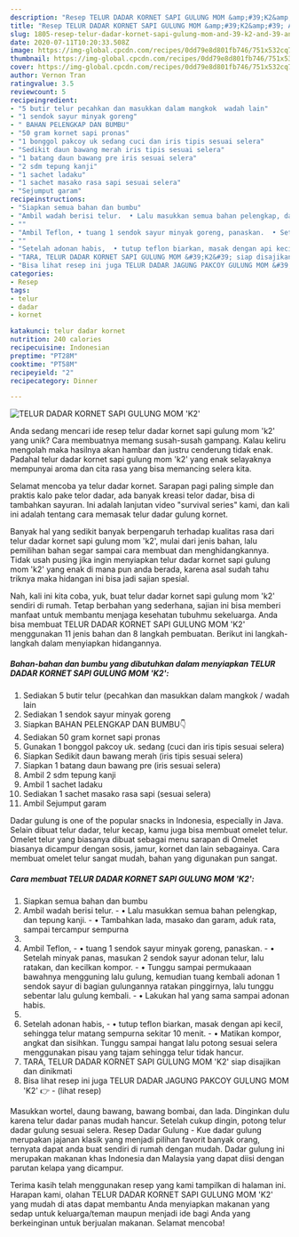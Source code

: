 ```yaml
---
description: "Resep TELUR DADAR KORNET SAPI GULUNG MOM &amp;#39;K2&amp;#39; Anti Gagal"
title: "Resep TELUR DADAR KORNET SAPI GULUNG MOM &amp;#39;K2&amp;#39; Anti Gagal"
slug: 1805-resep-telur-dadar-kornet-sapi-gulung-mom-and-39-k2-and-39-anti-gagal
date: 2020-07-11T10:20:33.508Z
image: https://img-global.cpcdn.com/recipes/0dd79e8d801fb746/751x532cq70/telur-dadar-kornet-sapi-gulung-mom-k2-foto-resep-utama.jpg
thumbnail: https://img-global.cpcdn.com/recipes/0dd79e8d801fb746/751x532cq70/telur-dadar-kornet-sapi-gulung-mom-k2-foto-resep-utama.jpg
cover: https://img-global.cpcdn.com/recipes/0dd79e8d801fb746/751x532cq70/telur-dadar-kornet-sapi-gulung-mom-k2-foto-resep-utama.jpg
author: Vernon Tran
ratingvalue: 3.5
reviewcount: 5
recipeingredient:
- "5 butir telur pecahkan dan masukkan dalam mangkok  wadah lain"
- "1 sendok sayur minyak goreng"
- " BAHAN PELENGKAP DAN BUMBU"
- "50 gram kornet sapi pronas"
- "1 bonggol pakcoy uk sedang cuci dan iris tipis sesuai selera"
- "Sedikit daun bawang merah iris tipis sesuai selera"
- "1 batang daun bawang pre iris sesuai selera"
- "2 sdm tepung kanji"
- "1 sachet ladaku"
- "1 sachet masako rasa sapi sesuai selera"
- "Sejumput garam"
recipeinstructions:
- "Siapkan semua bahan dan bumbu"
- "Ambil wadah berisi telur.  • Lalu masukkan semua bahan pelengkap, dan tepung kanji. • Tambahkan lada, masako dan garam, aduk rata, sampai tercampur sempurna"
- ""
- "Ambil Teflon, • tuang 1 sendok sayur minyak goreng, panaskan.  • Setelah minyak panas, masukan 2 sendok sayur adonan telur, lalu ratakan, dan kecilkan kompor. • Tunggu sampai permukaaan bawahnya mengguning lalu gulung, kemudian tuang kembali adonan 1 sendok sayur di bagian gulungannya ratakan pinggirnya, lalu tunggu sebentar lalu gulung kembali. • Lakukan hal yang sama sampai adonan habis."
- ""
- "Setelah adonan habis,  • tutup teflon biarkan, masak dengan api kecil, sehingga telur matang sempurna sekitar 10 menit.  • Matikan kompor, angkat dan sisihkan. Tunggu sampai hangat lalu potong sesuai selera menggunakan pisau yang tajam sehingga telur tidak hancur."
- "TARA, TELUR DADAR KORNET SAPI GULUNG MOM &#39;K2&#39; siap disajikan dan dinikmati"
- "Bisa lihat resep ini juga TELUR DADAR JAGUNG PAKCOY GULUNG MOM &#39;K2&#39; 👉             (lihat resep)"
categories:
- Resep
tags:
- telur
- dadar
- kornet

katakunci: telur dadar kornet 
nutrition: 240 calories
recipecuisine: Indonesian
preptime: "PT28M"
cooktime: "PT58M"
recipeyield: "2"
recipecategory: Dinner

---
```



![TELUR DADAR KORNET SAPI GULUNG MOM &#39;K2&#39;](https://img-global.cpcdn.com/recipes/0dd79e8d801fb746/751x532cq70/telur-dadar-kornet-sapi-gulung-mom-k2-foto-resep-utama.jpg)

Anda sedang mencari ide resep telur dadar kornet sapi gulung mom &#39;k2&#39; yang unik? Cara membuatnya memang susah-susah gampang. Kalau keliru mengolah maka hasilnya akan hambar dan justru cenderung tidak enak. Padahal telur dadar kornet sapi gulung mom &#39;k2&#39; yang enak selayaknya mempunyai aroma dan cita rasa yang bisa memancing selera kita.

Selamat mencoba ya telur dadar kornet. Sarapan pagi paling simple dan praktis kalo pake telor dadar, ada banyak kreasi telor dadar, bisa di tambahkan sayuran. Ini adalah lanjutan video &#34;survival series&#34; kami, dan kali ini adalah tentang cara memasak telur dadar gulung kornet.

Banyak hal yang sedikit banyak berpengaruh terhadap kualitas rasa dari telur dadar kornet sapi gulung mom &#39;k2&#39;, mulai dari jenis bahan, lalu pemilihan bahan segar sampai cara membuat dan menghidangkannya. Tidak usah pusing jika ingin menyiapkan telur dadar kornet sapi gulung mom &#39;k2&#39; yang enak di mana pun anda berada, karena asal sudah tahu triknya maka hidangan ini bisa jadi sajian spesial.


Nah, kali ini kita coba, yuk, buat telur dadar kornet sapi gulung mom &#39;k2&#39; sendiri di rumah. Tetap berbahan yang sederhana, sajian ini bisa memberi manfaat untuk membantu menjaga kesehatan tubuhmu sekeluarga. Anda bisa membuat TELUR DADAR KORNET SAPI GULUNG MOM &#39;K2&#39; menggunakan 11 jenis bahan dan 8 langkah pembuatan. Berikut ini langkah-langkah dalam menyiapkan hidangannya.

<!--inarticleads1-->

##### Bahan-bahan dan bumbu yang dibutuhkan dalam menyiapkan TELUR DADAR KORNET SAPI GULUNG MOM &#39;K2&#39;:

1. Sediakan 5 butir telur (pecahkan dan masukkan dalam mangkok / wadah lain
1. Sediakan 1 sendok sayur minyak goreng
1. Siapkan  BAHAN PELENGKAP DAN BUMBU👇
1. Sediakan 50 gram kornet sapi pronas
1. Gunakan 1 bonggol pakcoy uk. sedang (cuci dan iris tipis sesuai selera)
1. Siapkan Sedikit daun bawang merah (iris tipis sesuai selera)
1. Siapkan 1 batang daun bawang pre (iris sesuai selera)
1. Ambil 2 sdm tepung kanji
1. Ambil 1 sachet ladaku
1. Sediakan 1 sachet masako rasa sapi (sesuai selera)
1. Ambil Sejumput garam


Dadar gulung is one of the popular snacks in Indonesia, especially in Java. Selain dibuat telur dadar, telur kecap, kamu juga bisa membuat omelet telur. Omelet telur yang biasanya dibuat sebagai menu sarapan di Omelet biasanya dicampur dengan sosis, jamur, kornet dan lain sebagainya. Cara membuat omelet telur sangat mudah, bahan yang digunakan pun sangat. 

<!--inarticleads2-->

##### Cara membuat TELUR DADAR KORNET SAPI GULUNG MOM &#39;K2&#39;:

1. Siapkan semua bahan dan bumbu
1. Ambil wadah berisi telur.  - • Lalu masukkan semua bahan pelengkap, dan tepung kanji. - • Tambahkan lada, masako dan garam, aduk rata, sampai tercampur sempurna
1. 
1. Ambil Teflon, - • tuang 1 sendok sayur minyak goreng, panaskan.  - • Setelah minyak panas, masukan 2 sendok sayur adonan telur, lalu ratakan, dan kecilkan kompor. - • Tunggu sampai permukaaan bawahnya mengguning lalu gulung, kemudian tuang kembali adonan 1 sendok sayur di bagian gulungannya ratakan pinggirnya, lalu tunggu sebentar lalu gulung kembali. - • Lakukan hal yang sama sampai adonan habis.
1. 
1. Setelah adonan habis,  - • tutup teflon biarkan, masak dengan api kecil, sehingga telur matang sempurna sekitar 10 menit.  - • Matikan kompor, angkat dan sisihkan. Tunggu sampai hangat lalu potong sesuai selera menggunakan pisau yang tajam sehingga telur tidak hancur.
1. TARA, TELUR DADAR KORNET SAPI GULUNG MOM &#39;K2&#39; siap disajikan dan dinikmati
1. Bisa lihat resep ini juga TELUR DADAR JAGUNG PAKCOY GULUNG MOM &#39;K2&#39; 👉 -             (lihat resep)


Masukkan wortel, daung bawang, bawang bombai, dan lada. Dinginkan dulu karena telur dadar panas mudah hancur. Setelah cukup dingin, potong telur dadar gulung sesuai selera. Resep Dadar Gulung - Kue dadar gulung merupakan jajanan klasik yang menjadi pilihan favorit banyak orang, ternyata dapat anda buat sendiri di rumah dengan mudah. Dadar gulung ini merupakan makanan khas Indonesia dan Malaysia yang dapat diisi dengan parutan kelapa yang dicampur. 

Terima kasih telah menggunakan resep yang kami tampilkan di halaman ini. Harapan kami, olahan TELUR DADAR KORNET SAPI GULUNG MOM &#39;K2&#39; yang mudah di atas dapat membantu Anda menyiapkan makanan yang sedap untuk keluarga/teman maupun menjadi ide bagi Anda yang berkeinginan untuk berjualan makanan. Selamat mencoba!
